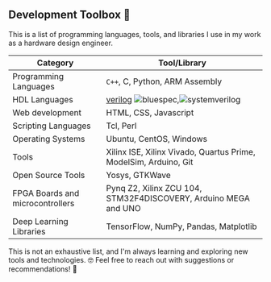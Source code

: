 ## Development Toolbox 🔧

This is a list of programming languages, tools, and libraries I use in my work as a hardware design engineer.

| Category | Tool/Library |
| ------| ----- |
| Programming Languages | `C++`, C, Python, ARM Assembly |
| HDL Languages | [verilog](https://img.shields.io/badge/-Verilog-8985F0.svg) ![bluespec](https://img.shields.io/badge/-Bluespec-2030A0.svg),![systemverilog](https://img.shields.io/badge/-SystemVerilog-CAD09D.svg) |
| Web development  | HTML, CSS, Javascript |
| Scripting Languages | Tcl, Perl |
| Operating Systems | Ubuntu, CentOS, Windows |
| Tools | Xilinx ISE, Xilinx Vivado, Quartus Prime, ModelSim, Arduino, Git |
| Open Source Tools | Yosys, GTKWave |
| FPGA Boards and microcontrollers | Pynq Z2, Xilinx ZCU 104, STM32F4DISCOVERY, Arduino MEGA and UNO |
| Deep Learning Libraries | TensorFlow, NumPy, Pandas, Matplotlib |


This is not an exhaustive list, and I'm always learning and exploring new tools and technologies. :nerd_face: Feel free to reach out with suggestions or recommendations! :wave:

